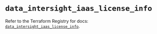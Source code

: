 # `data_intersight_iaas_license_info`

Refer to the Terraform Registry for docs: [`data_intersight_iaas_license_info`](https://registry.terraform.io/providers/ciscodevnet/intersight/1.0.71/docs/data-sources/iaas_license_info).
